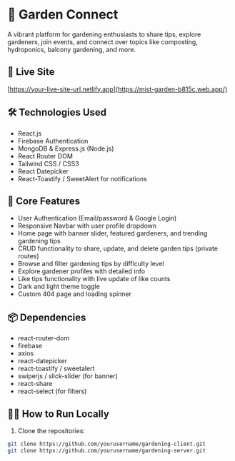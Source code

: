 # 🌿 Garden Connect

A vibrant platform for gardening enthusiasts to share tips, explore gardeners, join events, and connect over topics like composting, hydroponics, balcony gardening, and more.

## 🔗 Live Site

[https://your-live-site-url.netlify.app](https://mist-garden-b815c.web.app/)

## 🛠️ Technologies Used

- React.js  
- Firebase Authentication  
- MongoDB & Express.js (Node.js)  
- React Router DOM  
- Tailwind CSS / CSS3  
- React Datepicker  
- React-Toastify / SweetAlert for notifications  


## 🚀 Core Features

- User Authentication (Email/password & Google Login)  
- Responsive Navbar with user profile dropdown  
- Home page with banner slider, featured gardeners, and trending gardening tips  
- CRUD functionality to share, update, and delete garden tips (private routes)  
- Browse and filter gardening tips by difficulty level  
- Explore gardener profiles with detailed info  
- Like tips functionality with live update of like counts  
- Dark and light theme toggle  
- Custom 404 page and loading spinner  

## 📦 Dependencies

- react-router-dom  
- firebase  
- axios  
- react-datepicker  
- react-toastify / sweetalert  
- swiperjs / slick-slider (for banner)  
- react-share  
- react-select (for filters)  

## 🧑‍💻 How to Run Locally

1. Clone the repositories:

```bash
git clone https://github.com/yourusername/gardening-client.git
git clone https://github.com/yourusername/gardening-server.git
